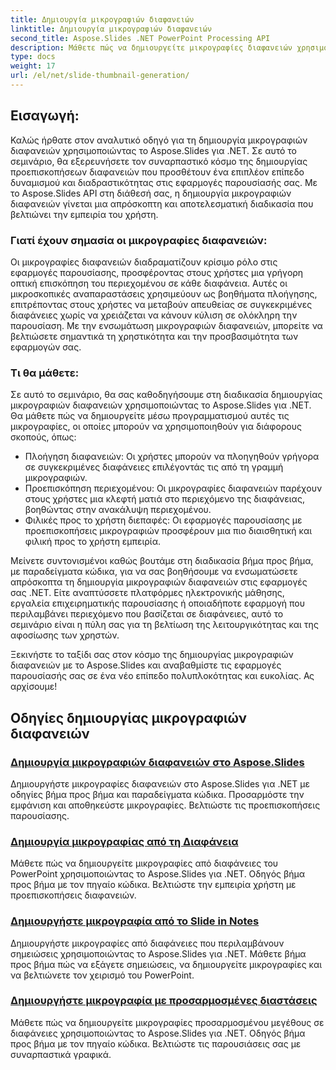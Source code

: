 ```yaml
---
title: Δημιουργία μικρογραφιών διαφανειών
linktitle: Δημιουργία μικρογραφιών διαφανειών
second_title: Aspose.Slides .NET PowerPoint Processing API
description: Μάθετε πώς να δημιουργείτε μικρογραφίες διαφανειών χρησιμοποιώντας το Aspose.Slides για .NET. Βήμα προς βήμα μάθημα με παραδείγματα κώδικα για τη δημιουργία δυναμικών προεπισκοπήσεων διαφανειών. Βελτιώστε τις εφαρμογές παρουσίασης με αυτήν την ισχυρή δυνατότητα.
type: docs
weight: 17
url: /el/net/slide-thumbnail-generation/
---
```


## Εισαγωγή:

Καλώς ήρθατε στον αναλυτικό οδηγό για τη δημιουργία μικρογραφιών διαφανειών χρησιμοποιώντας το Aspose.Slides για .NET. Σε αυτό το σεμινάριο, θα εξερευνήσετε τον συναρπαστικό κόσμο της δημιουργίας προεπισκοπήσεων διαφανειών που προσθέτουν ένα επιπλέον επίπεδο δυναμισμού και διαδραστικότητας στις εφαρμογές παρουσίασής σας. Με το Aspose.Slides API στη διάθεσή σας, η δημιουργία μικρογραφιών διαφανειών γίνεται μια απρόσκοπτη και αποτελεσματική διαδικασία που βελτιώνει την εμπειρία του χρήστη.

### Γιατί έχουν σημασία οι μικρογραφίες διαφανειών:

Οι μικρογραφίες διαφανειών διαδραματίζουν κρίσιμο ρόλο στις εφαρμογές παρουσίασης, προσφέροντας στους χρήστες μια γρήγορη οπτική επισκόπηση του περιεχομένου σε κάθε διαφάνεια. Αυτές οι μικροσκοπικές αναπαραστάσεις χρησιμεύουν ως βοηθήματα πλοήγησης, επιτρέποντας στους χρήστες να μεταβούν απευθείας σε συγκεκριμένες διαφάνειες χωρίς να χρειάζεται να κάνουν κύλιση σε ολόκληρη την παρουσίαση. Με την ενσωμάτωση μικρογραφιών διαφανειών, μπορείτε να βελτιώσετε σημαντικά τη χρηστικότητα και την προσβασιμότητα των εφαρμογών σας.

### Τι θα μάθετε:

Σε αυτό το σεμινάριο, θα σας καθοδηγήσουμε στη διαδικασία δημιουργίας μικρογραφιών διαφανειών χρησιμοποιώντας το Aspose.Slides για .NET. Θα μάθετε πώς να δημιουργείτε μέσω προγραμματισμού αυτές τις μικρογραφίες, οι οποίες μπορούν να χρησιμοποιηθούν για διάφορους σκοπούς, όπως:

- Πλοήγηση διαφανειών: Οι χρήστες μπορούν να πλοηγηθούν γρήγορα σε συγκεκριμένες διαφάνειες επιλέγοντάς τις από τη γραμμή μικρογραφιών.
- Προεπισκόπηση περιεχομένου: Οι μικρογραφίες διαφανειών παρέχουν στους χρήστες μια κλεφτή ματιά στο περιεχόμενο της διαφάνειας, βοηθώντας στην ανακάλυψη περιεχομένου.
- Φιλικές προς το χρήστη διεπαφές: Οι εφαρμογές παρουσίασης με προεπισκοπήσεις μικρογραφιών προσφέρουν μια πιο διαισθητική και φιλική προς το χρήστη εμπειρία.

Μείνετε συντονισμένοι καθώς βουτάμε στη διαδικασία βήμα προς βήμα, με παραδείγματα κώδικα, για να σας βοηθήσουμε να ενσωματώσετε απρόσκοπτα τη δημιουργία μικρογραφιών διαφανειών στις εφαρμογές σας .NET. Είτε αναπτύσσετε πλατφόρμες ηλεκτρονικής μάθησης, εργαλεία επιχειρηματικής παρουσίασης ή οποιαδήποτε εφαρμογή που περιλαμβάνει περιεχόμενο που βασίζεται σε διαφάνειες, αυτό το σεμινάριο είναι η πύλη σας για τη βελτίωση της λειτουργικότητας και της αφοσίωσης των χρηστών.

Ξεκινήστε το ταξίδι σας στον κόσμο της δημιουργίας μικρογραφιών διαφανειών με το Aspose.Slides και αναβαθμίστε τις εφαρμογές παρουσίασής σας σε ένα νέο επίπεδο πολυπλοκότητας και ευκολίας. Ας αρχίσουμε!

## Οδηγίες δημιουργίας μικρογραφιών διαφανειών
### [Δημιουργία μικρογραφιών διαφανειών στο Aspose.Slides](./slide-thumbnail-generation/)
Δημιουργήστε μικρογραφίες διαφανειών στο Aspose.Slides για .NET με οδηγίες βήμα προς βήμα και παραδείγματα κώδικα. Προσαρμόστε την εμφάνιση και αποθηκεύστε μικρογραφίες. Βελτιώστε τις προεπισκοπήσεις παρουσίασης.
### [Δημιουργία μικρογραφίας από τη Διαφάνεια](./generate-thumbnail-from-slide/)
Μάθετε πώς να δημιουργείτε μικρογραφίες από διαφάνειες του PowerPoint χρησιμοποιώντας το Aspose.Slides για .NET. Οδηγός βήμα προς βήμα με τον πηγαίο κώδικα. Βελτιώστε την εμπειρία χρήστη με προεπισκοπήσεις διαφανειών.
### [Δημιουργήστε μικρογραφία από το Slide in Notes](./generate-thumbnail-from-slide-in-notes/)
Δημιουργήστε μικρογραφίες από διαφάνειες που περιλαμβάνουν σημειώσεις χρησιμοποιώντας το Aspose.Slides για .NET. Μάθετε βήμα προς βήμα πώς να εξάγετε σημειώσεις, να δημιουργείτε μικρογραφίες και να βελτιώνετε τον χειρισμό του PowerPoint. 
### [Δημιουργήστε μικρογραφία με προσαρμοσμένες διαστάσεις](./generate-thumbnail-with-custom-dimensions/)
Μάθετε πώς να δημιουργείτε μικρογραφίες προσαρμοσμένου μεγέθους σε διαφάνειες χρησιμοποιώντας το Aspose.Slides για .NET. Οδηγός βήμα προς βήμα με τον πηγαίο κώδικα. Βελτιώστε τις παρουσιάσεις σας με συναρπαστικά γραφικά. 